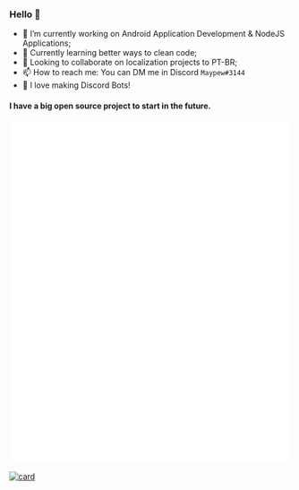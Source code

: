 ### Hello 👋

- 🔭 I’m currently working on Android Application Development & NodeJS Applications;
- 🌱 Currently learning better ways to clean code;
- 👯 Looking to collaborate on localization projects to PT-BR;
- 📫 How to reach me: You can DM me in Discord `Maypew#3144` <img src="https://discord.com/assets/3437c10597c1526c3dbd98c737c2bcae.svg" width="15" height="15">
- 🤖 I love making Discord Bots!

#### I have a big open source project to start in the future.

![Metrics](https://raw.githubusercontent.com/pipinhozii/pipinhozii/main/github-metrics.svg)

[![card](https://github-readme-stats.vercel.app/api?username=pipinhozii&theme=default)](https://github.com/pipinhozii/)
